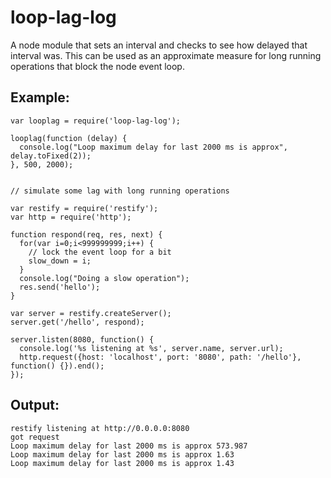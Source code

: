 # loop-lag-log

A node module that sets an interval and checks to see how delayed that interval
was. This can be used as an approximate measure for long running operations
that block the node event loop.

## Example:

```
var looplag = require('loop-lag-log');

looplag(function (delay) {
  console.log("Loop maximum delay for last 2000 ms is approx", delay.toFixed(2));
}, 500, 2000);


// simulate some lag with long running operations

var restify = require('restify');
var http = require('http');

function respond(req, res, next) {
  for(var i=0;i<999999999;i++) {
    // lock the event loop for a bit
    slow_down = i;
  }
  console.log("Doing a slow operation");
  res.send('hello');
}

var server = restify.createServer();
server.get('/hello', respond);

server.listen(8080, function() {
  console.log('%s listening at %s', server.name, server.url);
  http.request({host: 'localhost', port: '8080', path: '/hello'}, function() {}).end();
});
```

## Output:

```
restify listening at http://0.0.0.0:8080
got request
Loop maximum delay for last 2000 ms is approx 573.987
Loop maximum delay for last 2000 ms is approx 1.63
Loop maximum delay for last 2000 ms is approx 1.43
```
